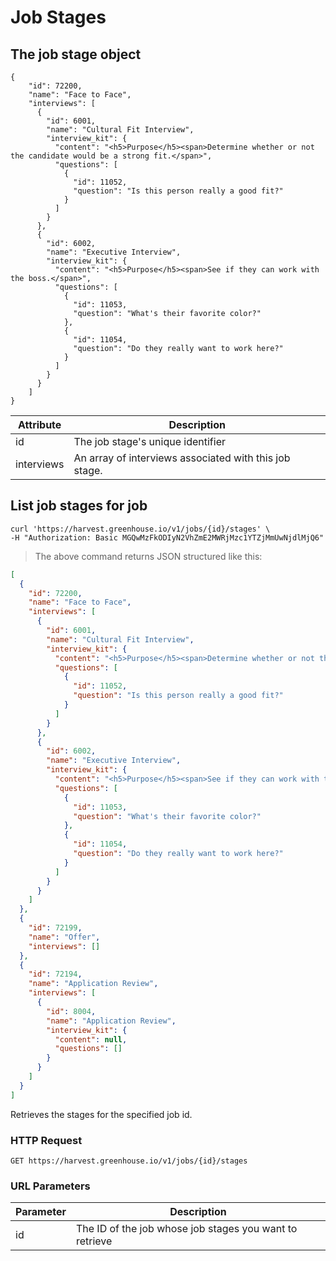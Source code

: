 # Job Stages

## The job stage object

```
{
	"id": 72200,
	"name": "Face to Face",
	"interviews": [
	  {
	    "id": 6001,
	    "name": "Cultural Fit Interview",
	    "interview_kit": {
	      "content": "<h5>Purpose</h5><span>Determine whether or not the candidate would be a strong fit.</span>",
	      "questions": [
	        {
	          "id": 11052,
	          "question": "Is this person really a good fit?"
	        }
	      ]
	    }
	  },
	  {
	    "id": 6002,
	    "name": "Executive Interview",
	    "interview_kit": {
	      "content": "<h5>Purpose</h5><span>See if they can work with the boss.</span>",
	      "questions": [
	        {
	          "id": 11053,
	          "question": "What's their favorite color?"
	        },
	        {
	          "id": 11054,
	          "question": "Do they really want to work here?"
	        }
	      ]
	    }
	  }
	]
}
```

| Attribute | Description |
|-----------|-------------|
| id | The job stage's unique identifier |
| interviews | An array of interviews associated with this job stage.

## List job stages for job

```shell
curl 'https://harvest.greenhouse.io/v1/jobs/{id}/stages' \
-H "Authorization: Basic MGQwMzFkODIyN2VhZmE2MWRjMzc1YTZjMmUwNjdlMjQ6"
```

> The above command returns JSON structured like this:

```json
[
  {
    "id": 72200,
    "name": "Face to Face",
    "interviews": [
      {
        "id": 6001,
        "name": "Cultural Fit Interview",
        "interview_kit": {
          "content": "<h5>Purpose</h5><span>Determine whether or not the candidate would be a strong fit.</span>",
          "questions": [
            {
              "id": 11052,
              "question": "Is this person really a good fit?"
            }
          ]
        }
      },
      {
        "id": 6002,
        "name": "Executive Interview",
        "interview_kit": {
          "content": "<h5>Purpose</h5><span>See if they can work with the boss.</span>",
          "questions": [
            {
              "id": 11053,
              "question": "What's their favorite color?"
            },
            {
              "id": 11054,
              "question": "Do they really want to work here?"
            }
          ]
        }
      }
    ]
  },
  {
    "id": 72199,
    "name": "Offer",
    "interviews": []
  },
  {
    "id": 72194,
    "name": "Application Review",
    "interviews": [
      {
        "id": 8004,
        "name": "Application Review",
        "interview_kit": {
          "content": null,
          "questions": []
        }
      }
    ]
  }
]
```

Retrieves the stages for the specified job id.

### HTTP Request

`GET https://harvest.greenhouse.io/v1/jobs/{id}/stages`

### URL Parameters

Parameter | Description
--------- | -----------
id | The ID of the job whose job stages you want to retrieve